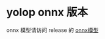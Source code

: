 # yolop onnx 版本


onnx 模型请访问 release 的 [onnx模型](https://github.com/cqu20160901/yolop_onnx_tensorRT_rknn/releases/download/untagged-147c2457d86a7caae998/yolop_640x384.onnx)
